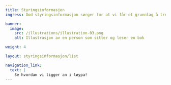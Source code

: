 ```yaml
---
title: Styringsinformasjon
ingress: God styringsinformasjon sørger for at vi får et grunnlag å treffe beslutninger på - at vi tar informerte valg, trekker i samme retning og når målene på en effektiv måte. Målrettet resultatoppfølging forutsetter at vi kjenner tilstanden til avdelingen, og følger opp ved å gjøre tiltak/forbedringer som er nødvendige. Nedenfor -status, statistikk og rapporteringer fra avdelingen og en oversikt over styringsstrukturen i avdelingen: - beslutningsvei/eskalering, ulike laug og fora som vi har.

banner:
  image:
    src: /illustrations/illustration-03.png
    alt: Illustrasjon av en person som sitter og leser en bok

weight: 4

layout: styringsinformasjon/list

navigation_link:
  text: |
    Se hvordan vi ligger an i løypa!
---
```

